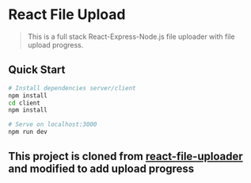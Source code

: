 # React File Upload

> This is a full stack React-Express-Node.js file uploader with file upload progress.

## Quick Start

```bash
# Install dependencies server/client
npm install
cd client
npm install

# Serve on localhost:3000
npm run dev

```

## This project is cloned from [react-file-uploader](https://github.com/bradtraversy/react_file_uploader) and modified to add upload progress
